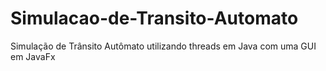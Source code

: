 # Simulacao-de-Transito-Automato
Simulação de Trânsito Autômato utilizando threads em Java com uma GUI em JavaFx
